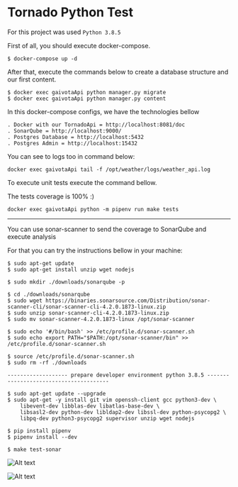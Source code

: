 # Tornado Python Test

For this project was used  ```Python 3.8.5``` </br>

First of all, you should execute docker-compose.

```
$ docker-compose up -d
```

After that, execute the commands below to create a database structure and our first content.

```
$ docker exec gaivotaApi python manager.py migrate
$ docker exec gaivotaApi python manager.py content
```

In this docker-compose configs, we have the technologies bellow

```
. Docker with our TornadoApi = http://localhost:8081/doc
. SonarQube = http://localhost:9000/
. Postgres Database = http://localhost:5432
. Postgres Admin = http://localhost:15432

```

You can see to logs too in command below:

```
docker exec gaivotaApi tail -f /opt/weather/logs/weather_api.log

```

To execute unit tests execute the command bellow. <br/>

The tests coverage is 100%  :)

```
docker exec gaivotaApi python -m pipenv run make tests
```
----------------------------------------------------------------------

You can use sonar-scanner to send the coverage to SonarQube and execute analysis <br/>

For that you can try the instructions bellow in your machine:

```
$ sudo apt-get update
$ sudo apt-get install unzip wget nodejs

$ sudo mkdir ./downloads/sonarqube -p

$ cd ./downloads/sonarqube
$ sudo wget https://binaries.sonarsource.com/Distribution/sonar-scanner-cli/sonar-scanner-cli-4.2.0.1873-linux.zip
$ sudo unzip sonar-scanner-cli-4.2.0.1873-linux.zip
$ sudo mv sonar-scanner-4.2.0.1873-linux /opt/sonar-scanner

$ sudo echo '#/bin/bash' >> /etc/profile.d/sonar-scanner.sh
$ sudo echo export PATH="$PATH:/opt/sonar-scanner/bin" >> /etc/profile.d/sonar-scanner.sh

$ source /etc/profile.d/sonar-scanner.sh
$ sudo rm -rf ./downloads

------------------- prepare developer environment python 3.8.5 ---------------------------------------

$ sudo apt-get update --upgrade
$ sudo apt-get -y install git vim openssh-client gcc python3-dev \
    libevent-dev libblas-dev libatlas-base-dev \
    libsasl2-dev python-dev libldap2-dev libssl-dev python-psycopg2 \
    libpq-dev python3-psycopg2 supervisor unzip wget nodejs

$ pip install pipenv
$ pipenv install --dev

$ make test-sonar

```
![Alt text](https://github.com/lesantana09/tornado-api/blob/master/files/coverage.png?raw=true "Title")

![Alt text](https://github.com/lesantana09/tornado-api/blob/master/files/swagger.png?raw=true "Title")
